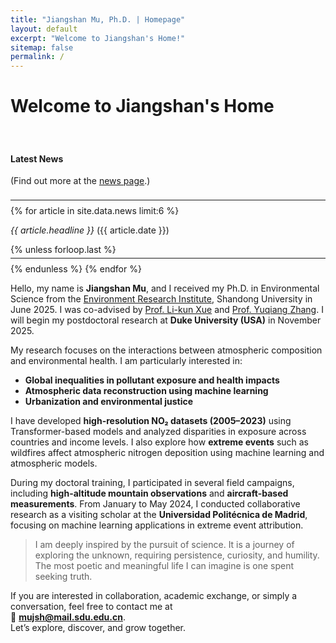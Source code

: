 ```yaml
---
title: "Jiangshan Mu, Ph.D. | Homepage"
layout: default
excerpt: "Welcome to Jiangshan's Home!"
sitemap: false
permalink: /
---
```


# Welcome to Jiangshan's Home

<div id="newsid" class="float-md-end col-sm-4 bg-light border" style="display:block; padding-top: 20px;">
  <div class="well">
    <h4>Latest News</h4>
    <p>(Find out more at the <a href="{{ '/allnews.html' | relative_url }}">news page</a>.)</p>
    <hr style="margin-top: 22px; margin-bottom: 8px;" />
    {% for article in site.data.news limit:6 %}
      <p><em>{{ article.headline }}</em> ({{ article.date }})</p>
      {% unless forloop.last %}
        <hr style="margin-top: 5px; margin-bottom: 8px;" />
      {% endunless %}
    {% endfor %}
  </div>
</div>

Hello, my name is **Jiangshan Mu**, and I received my Ph.D. in Environmental Science from the [Environment Research Institute](https://www.hj.sdu.edu.cn/), Shandong University in June 2025. I was co-advised by [Prof. Li-kun Xue](https://www.hj.sdu.edu.cn/info/1015/1532.htm) and [Prof. Yuqiang Zhang](https://faculty.sdu.edu.cn/~f2eaAz/zh_CN/index.htm). I will begin my postdoctoral research at **Duke University (USA)** in November 2025.

My research focuses on the interactions between atmospheric composition and environmental health. I am particularly interested in:
- **Global inequalities in pollutant exposure and health impacts**
- **Atmospheric data reconstruction using machine learning**
- **Urbanization and environmental justice**

I have developed **high-resolution NO₂ datasets (2005–2023)** using Transformer-based models and analyzed disparities in exposure across countries and income levels. I also explore how **extreme events** such as wildfires affect atmospheric nitrogen deposition using machine learning and atmospheric models.

During my doctoral training, I participated in several field campaigns, including **high-altitude mountain observations** and **aircraft-based measurements**. From January to May 2024, I conducted collaborative research as a visiting scholar at the **Universidad Politécnica de Madrid**, focusing on machine learning applications in extreme event attribution.

<!-- Carousel temporarily disabled -->
<!--
<div id="home-carousel" class="carousel slide col-sm-7 ms-me-auto" data-bs-ride="carousel">
  <div class="carousel-indicators">
    <button type="button" data-bs-target="#home-carousel" data-bs-slide-to="0" class="active" aria-current="true" aria-label="Slide 1"></button>
    <button type="button" data-bs-target="#home-carousel" data-bs-slide-to="1" aria-label="Slide 2"></button>
    <button type="button" data-bs-target="#home-carousel" data-bs-slide-to="2" aria-label="Slide 3"></button>
    <button type="button" data-bs-target="#home-carousel" data-bs-slide-to="3" aria-label="Slide 4"></button>
    <button type="button" data-bs-target="#home-carousel" data-bs-slide-to="4" aria-label="Slide 5"></button>
    <button type="button" data-bs-target="#home-carousel" data-bs-slide-to="5" aria-label="Slide 6"></button>
    <button type="button" data-bs-target="#home-carousel" data-bs-slide-to="6" aria-label="Slide 7"></button>
  </div>
  <div class="carousel-inner">
    <div class="carousel-item active">
      <img src="{{ '/images/slider7001400/STOTEN.png' | relative_url }}" class="d-block w-100" alt="Research image 1">
    </div>
    <div class="carousel-item">
      <img src="{{ '/images/slider7001400/JESZM.jpg' | relative_url }}" class="d-block w-100" alt="Research image 2">
    </div>
    <div class="carousel-item">
      <img src="{{ '/images/slider7001400/jgrzyn.jpg' | relative_url }}" class="d-block w-100" alt="Research image 3">
    </div>
    <div class="carousel-item">
      <img src="{{ '/images/slider7001400/acpzyn.png' | relative_url }}" class="d-block w-100" alt="Research image 4">
    </div>
    <div class="carousel-item">
      <img src="{{ '/images/slider7001400/STOTENLYH.jpg' | relative_url }}" class="d-block w-100" alt="Research image 5">
    </div>
    <div class="carousel-item">
      <img src="{{ '/images/slider7001400/JESJYR.jpg' | relative_url }}" class="d-block w-100" alt="Research image 6">
    </div>
    <div class="carousel-item">
      <img src="{{ '/images/slider7001400/acsyc.jpeg' | relative_url }}" class="d-block w-100" alt="Research image 7">
    </div>
  </div>
  <button class="carousel-control-prev" type="button" data-bs-target="#home-carousel" data-bs-slide="prev">
    <span class="carousel-control-prev-icon" aria-hidden="true"></span>
    <span class="visually-hidden">Previous</span>
  </button>
  <button class="carousel-control-next" type="button" data-bs-target="#home-carousel" data-bs-slide="next">
    <span class="carousel-control-next-icon" aria-hidden="true"></span>
    <span class="visually-hidden">Next</span>
  </button>
</div>
-->

> I am deeply inspired by the pursuit of science. It is a journey of exploring the unknown, requiring persistence, curiosity, and humility. The most poetic and meaningful life I can imagine is one spent seeking truth.

If you are interested in collaboration, academic exchange, or simply a conversation, feel free to contact me at  
📧 <a href="mailto:mujsh@mail.sdu.edu.cn"><strong>mujsh@mail.sdu.edu.cn</strong></a>.  
Let’s explore, discover, and grow together.
